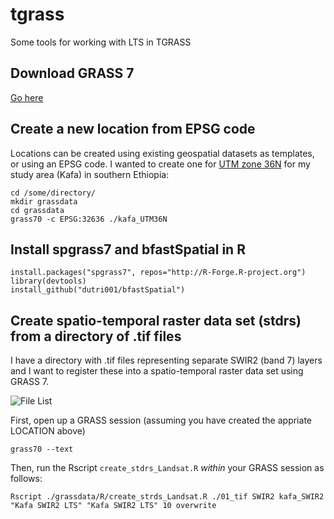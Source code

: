 # tgrass
Some tools for working with LTS in TGRASS

## Download GRASS 7
<a href="https://grass.osgeo.org/grass7/" target="_blank">Go here</a>

## Create a new location from EPSG code
Locations can be created using existing geospatial datasets as templates, or using an EPSG code. I wanted to create one for <a href="http://spatialreference.org/ref/epsg/wgs-84-utm-zone-36n/" target="_blank">UTM zone 36N</a> for my study area (Kafa) in southern Ethiopia:

```
cd /some/directory/
mkdir grassdata
cd grassdata
grass70 -c EPSG:32636 ./kafa_UTM36N
```

## Install spgrass7 and bfastSpatial in R
```
install.packages("spgrass7", repos="http://R-Forge.R-project.org")
library(devtools)
install_github("dutri001/bfastSpatial")
```

## Create spatio-temporal raster data set (stdrs) from a directory of .tif files
I have a directory with .tif files representing separate SWIR2 (band 7) layers and I want to register these into a spatio-temporal raster data set using GRASS 7.

![File List](https://github.com/bendv/tgrass/img/file_list.png)

First, open up a GRASS session (assuming you have created the appriate LOCATION above)

```
grass70 --text
```

Then, run the Rscript ```create_stdrs_Landsat.R``` *within* your GRASS session as follows:

```
Rscript ./grassdata/R/create_strds_Landsat.R ./01_tif SWIR2 kafa_SWIR2 "Kafa SWIR2 LTS" "Kafa SWIR2 LTS" 10 overwrite
```
